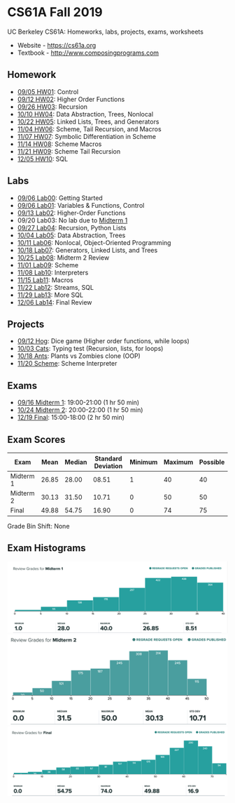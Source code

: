 # CS61A Fall 2019
UC Berkeley CS61A: Homeworks, labs, projects, exams, worksheets

* Website - https://cs61a.org
* Textbook - http://www.composingprograms.com

## Homework
* [09/05 HW01](homework/hw01): Control
* [09/12 HW02](homework/hw02): Higher Order Functions
* [09/26 HW03](homework/hw03): Recursion
* [10/10 HW04](homework/hw04): Data Abstraction, Trees, Nonlocal
* [10/22 HW05](homework/hw05): Linked Lists, Trees, and Generators
* [11/04 HW06](homework/hw06): Scheme, Tail Recursion, and Macros
* [11/07 HW07](homework/hw07): Symbolic Differentiation in Scheme
* [11/14 HW08](homework/hw08): Scheme Macros
* [11/21 HW09](homework/hw09): Scheme Tail Recursion
* [12/05 HW10](homework/hw10): SQL

## Labs
* [09/06 Lab00](labs/lab00): Getting Started
* [09/06 Lab01](labs/lab01): Variables & Functions, Control
* [09/13 Lab02](labs/lab2): Higher-Order Functions
* 09/20 Lab03: No lab due to [Midterm 1](exams/midterm-1)
* [09/27 Lab04](labs/lab04): Recursion, Python Lists
* [10/04 Lab05](labs/lab05): Data Abstraction, Trees
* [10/11 Lab06](labs/lab06): Nonlocal, Object-Oriented Programming
* [10/18 Lab07](labs/lab07): Generators, Linked Lists, and Trees
* [10/25 Lab08](labs/lab08): Midterm 2 Review
* [11/01 Lab09](labs/lab09): Scheme
* [11/08 Lab10](labs/lab10): Interpreters
* [11/15 Lab11](labs/lab11): Macros
* [11/22 Lab12](labs/lab12): Streams, SQL
* [11/29 Lab13](labs/lab13): More SQL
* [12/06 Lab14](labs/lab14): Final Review

## Projects
* [09/12    Hog](projects/hog): Dice game (Higher order functions, while loops)
* [10/03   Cats](projects/cats): Typing test (Recursion, lists, for loops)
* [10/18   Ants](projects/ants): Plants vs Zombies clone (OOP)
* [11/20 Scheme](projects/scheme): Scheme Interpreter

## Exams
* [09/16 Midterm 1](exams/midterm-1): 19:00-21:00 (1 hr 50 min)
* [10/24 Midterm 2](exams/midterm-2): 20:00-22:00 (1 hr 50 min)
* [12/19     Final](exams/final): 15:00-18:00 (2 hr 50 min)

## Exam Scores
|Exam     |Mean |Median|Standard Deviation|Minimum|Maximum|Possible|
|---------|-----|------|------------------|-------|-------|--------|
|Midterm 1|26.85|28.00 |08.51             |1      |40     |40      |
|Midterm 2|30.13|31.50 |10.71             |0      |50     |50      |
|Final    |49.88|54.75 |16.90             |0      |74     |75      |

Grade Bin Shift: None

## Exam Histograms
![](exams/midterm-1/mt1.png)
![](exams/midterm-2/mt2.png)
![](exams/final/final.png)
